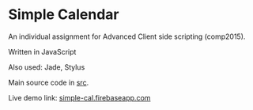 # Simple Calendar 

An individual assignment for Advanced Client side scripting (comp2015).

Written in JavaScript

Also used: Jade, Stylus

Main source code in [src](https://github.com/gc-assignments/comp2112-ia/tree/master/src).

Live demo link: [simple-cal.firebaseapp.com](https://simple-cal.firebaseapp.com)
